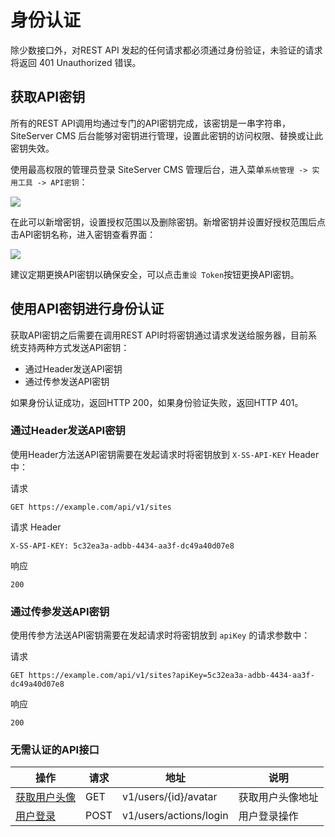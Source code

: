 # 身份认证

除少数接口外，对REST API 发起的任何请求都必须通过身份验证，未验证的请求将返回 401 Unauthorized 错误。

## 获取API密钥

所有的REST API调用均通过专门的API密钥完成，该密钥是一串字符串，SiteServer CMS 后台能够对密钥进行管理，设置此密钥的访问权限、替换或让此密钥失效。

使用最高权限的管理员登录 SiteServer CMS 管理后台，进入菜单`系统管理 -> 实用工具 -> API密钥`：

![](assets/authentication/01.png)

在此可以新增密钥，设置授权范围以及删除密钥。新增密钥并设置好授权范围后点击API密钥名称，进入密钥查看界面：

![](assets/authentication/02.png)

建议定期更换API密钥以确保安全，可以点击`重设 Token`按钮更换API密钥。

## 使用API密钥进行身份认证

获取API密钥之后需要在调用REST API时将密钥通过请求发送给服务器，目前系统支持两种方式发送API密钥：

- 通过Header发送API密钥
- 通过传参发送API密钥

如果身份认证成功，返回HTTP 200，如果身份验证失败，返回HTTP 401。

### 通过Header发送API密钥

使用Header方法送API密钥需要在发起请求时将密钥放到 `X-SS-API-KEY` Header中：

请求

```
GET https://example.com/api/v1/sites
```

请求 Header

```
X-SS-API-KEY: 5c32ea3a-adbb-4434-aa3f-dc49a40d07e8
```

响应

```
200
```

### 通过传参发送API密钥

使用传参方法送API密钥需要在发起请求时将密钥放到 `apiKey` 的请求参数中：

请求

```
GET https://example.com/api/v1/sites?apiKey=5c32ea3a-adbb-4434-aa3f-dc49a40d07e8
```

响应

```
200
```

### 无需认证的API接口

操作 | 请求 | 地址 | 说明
------ | ------ | ------ | ------
[获取用户头像](users/getAvatar.md) | GET | v1/users/{id}/avatar | 获取用户头像地址
[用户登录](users/login.md) | POST | v1/users/actions/login | 用户登录操作